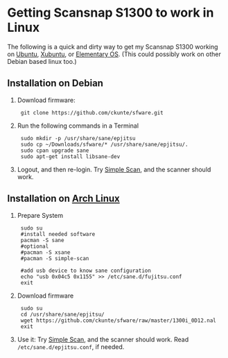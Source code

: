 # Getting Scansnap S1300 to work in Linux

The following is a quick and dirty way to get my Scansnap S1300 working on [Ubuntu][u], [Xubuntu][x], or [Elementary OS][e]. (This could possibly work on other Debian based linux too.)

## Installation on Debian

1. Download firmware:

        git clone https://github.com/ckunte/sfware.git

2. Run the following commands in a Terminal

        sudo mkdir -p /usr/share/sane/epjitsu
        sudo cp ~/Downloads/sfware/* /usr/share/sane/epjitsu/.
        sudo cpan upgrade sane
        sudo apt-get install libsane-dev
        
3. Logout, and then re-login. Try [Simple Scan][ss], and the scanner should work.

## Installation on [Arch Linux][al]

1. Prepare System

        sudo su
        #install needed software
        pacman -S sane
        #optional
        #pacman -S xsane
        #pacman -S simple-scan

        #add usb device to know sane configuration
        echo "usb 0x04c5 0x1155" >> /etc/sane.d/fujitsu.conf
        exit

2. Download firmware

        sudo su
        cd /usr/share/sane/epjitsu/
        wget https://github.com/ckunte/sfware/raw/master/1300i_0D12.nal
        exit

3. Use it: Try [Simple Scan][ss], and the scanner should work. Read `/etc/sane.d/epjitsu.conf`, if needed.

[u]: http://www.ubuntu.com/
[x]: http://xubuntu.org/
[e]: http://elementary.io/ "elementary OS"
[ss]: https://launchpad.net/simple-scan "Simple Scanning Utility."
[al]: https://www.archlinux.org/ "Arch Linux"
